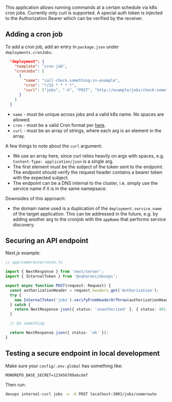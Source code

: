 This application allows running commands at a certain schedule via k8s cron jobs.
Currently only curl is supported. A special auth token is injected to the Authorization Bearer which can
be verified by the receiver.

## Adding a cron job

To add a cron job, add an entry in `package.json` under `deployments.cronJobs`:
```json
  "deployment": {
    "template": "cron-job",
    "cronJobs": [
      {
        "name": "call-check-something-in-example",
        "cron": "*/15 * * * *",
        "curl": ["jobs", "-X", "POST", "http://example/jobs/check-something"]
      }
    ]
  }  
```

- `name` - must be unique across jobs and a valid k8s name. No spaces are allowed. 
- `cron` - must be a valid Cron format per [here](https://en.wikipedia.org/wiki/Cron).
- `curl` - must be an array of strings, where each arg is an element in the array. 

A few things to note about the `curl` argument:
- We use an array here, since curl relies heavily on args with spaces, e.g. `Content-Type: application/json` is a single arg. 
- The first element must be the subject of the token sent to the endpoint. The endpoint should verify the request header contains a bearer token with the expected subject.
- The endpoint can be a DNS internal to the cluster, i.e. simply use the service name if it is in the same namepsace.

Downsides of this approach:
- the domain name used is a duplication of the `deployment.service_name` of the target application. This can be addressed in the future, e.g. by adding another arg to the cronjob with the `appName` that performs service discovery.

## Securing an API endpoint

Next.js example:

```typescript
// app/someroute/route.ts

import { NextResponse } from 'next/server';
import { InternalToken } from '@vaharoni/devops';

export async function POST(request: Request) {
  const authorizationHeader = request.headers.get('Authorization');
  try {
    new InternalToken('jobs').verifyFromHeaderOrThrow(authorizationHeader);
  } catch {
    return NextResponse.json({ status: 'unauthorized' }, { status: 401 });
  }

  // Do something

  return NextResponse.json({ status: 'ok' });
}
```

## Testing a secure endpoint in local development

Make sure your `config/.env.global` has something like:
```text
MONOREPO_BASE_SECRET=123456789abcdef
```

Then run:

```bash
devops internal-curl jobs -v -X POST localhost:3001/jobs/someroute
```
